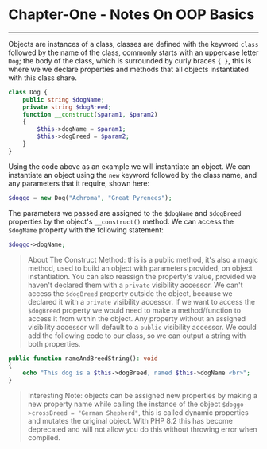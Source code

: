 # Chapter-One - Notes On OOP Basics
---
Objects are instances of a class, classes are defined with the keyword `class` followed by the name of the class, commonly starts with an uppercase letter `Dog`; the body of the class, which is surrounded by curly braces `{ }`, this is where we we declare properties and methods that all objects instantiated with this class share.
```php
class Dog {
    public string $dogName;
    private string $dogBreed;
    function __construct($param1, $param2)
    {
        $this->dogName = $param1;
        $this->dogBreed = $param2;
    }
}
```
Using the code above as an example we will instantiate an object. We can instantiate an object using the `new` keyword followed by the class name, and any parameters that it require, shown here:
```php
$doggo = new Dog("Achroma", "Great Pyrenees");
```
The parameters we passed are assigned to the `$dogName` and `$dogBreed` properties by the object's `__construct()` method. We can access the `$dogName` property with the following statement:
```php
$doggo->dogName;
```
> About The Construct Method: this is a public method, it's also a magic method, used to build an object with parameters provided, on object instantiation.
You can also reassign the property's value, provided we haven't declared them with a `private` visibility accessor. We can't access the `$dogBreed` property outside the object, because we declared it with a `private` visibility accessor. If we want to access the `$dogBreed` property we would need to make a method/function to access it from within the object. Any property without an assigned visibility accessor will default to a `public` visibility accessor. We could add the following code to our class, so we can output a string with both properties.
```php
public function nameAndBreedString(): void
{
    echo "This dog is a $this->dogBreed, named $this->dogName <br>";
}
```
> Interesting Note: objects can be assigned new properties by making a new property name while calling the instance of the object `$doggo->crossBreed = "German Shepherd"`, this is called dynamic properties and mutates the original object. With PHP 8.2 this has become deprecated and will not allow you do this without throwing error when compiled.